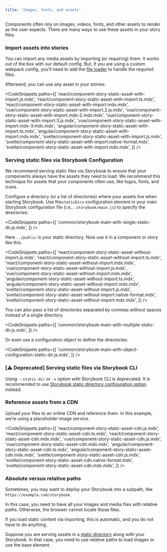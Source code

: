 ```yaml
---
title: 'Images, fonts, and assets'
---
```


Components often rely on images, videos, fonts, and other assets to render as the user expects. There are many ways to use these assets in your story files.

### Import assets into stories

You can import any media assets by importing (or requiring) them. It works out of the box with our default config. But, if you are using a custom webpack config, you’ll need to add the [file loader](https://v4.webpack.js.org/loaders/) to handle the required files.

Afterward, you can use any asset in your stories:

<!-- prettier-ignore-start -->

<CodeSnippets
  paths={[
    'react/component-story-static-asset-with-import.js.mdx',
    'react/component-story-static-asset-with-import.ts.mdx',
    'react/component-story-static-asset-with-import.mdx.mdx',
    'vue/component-story-static-asset-with-import.2.js.mdx',
    'vue/component-story-static-asset-with-import.mdx-2.mdx.mdx',
    'vue/component-story-static-asset-with-import.3.js.mdx',
    'vue/component-story-static-asset-with-import.mdx-3.mdx.mdx',
    'angular/component-story-static-asset-with-import.ts.mdx',
    'angular/component-story-static-asset-with-import.mdx.mdx',
    'svelte/component-story-static-asset-with-import.js.mdx',
    'svelte/component-story-static-asset-with-import.native-format.mdx',
    'svelte/component-story-static-asset-with-import.mdx.mdx',
  ]}
/>

<!-- prettier-ignore-end -->

### Serving static files via Storybook Configuration

We recommend serving static files via Storybook to ensure that your components always have the assets they need to load. We recommend this technique for assets that your components often use, like logos, fonts, and icons.

Configure a directory (or a list of directories) where your assets live when starting Storybook. Use the`staticDirs` configuration element in your main Storybook configuration file (i.e., `.storybook/main.js`) to specify the directories:

<!-- prettier-ignore-start -->

<CodeSnippets
  paths={[
    'common/storybook-main-with-single-static-dir.js.mdx',
  ]}
/>

<!-- prettier-ignore-end -->

Here `../public` is your static directory. Now use it in a component or story like this.

<!-- prettier-ignore-start -->

<CodeSnippets
  paths={[
    'react/component-story-static-asset-without-import.js.mdx',
    'react/component-story-static-asset-without-import.ts.mdx',
    'react/component-story-static-asset-without-import.mdx.mdx',
    'vue/component-story-static-asset-without-import.js.mdx',
    'vue/component-story-static-asset-without-import.mdx.mdx',
    'angular/component-story-static-asset-without-import.ts.mdx',
    'angular/component-story-static-asset-without-import.mdx.mdx',
    'svelte/component-story-static-asset-without-import.js.mdx',
    'svelte/component-story-static-asset-without-import.native-format.mdx',
    'svelte/component-story-static-asset-without-import.mdx.mdx',
  ]}
/>

<!-- prettier-ignore-end -->

You can also pass a list of directories separated by commas without spaces instead of a single directory.

<!-- prettier-ignore-start -->

<CodeSnippets
  paths={[
    'common/storybook-main-with-multiple-static-dir.js.mdx',
  ]}
/>

<!-- prettier-ignore-end -->

Or even use a configuration object to define the directories:

<!-- prettier-ignore-start -->

<CodeSnippets
  paths={[
    'common/storybook-main-with-object-configuration-static-dir.js.mdx',
  ]}
/>

<!-- prettier-ignore-end -->

### **[⚠️ Deprecated]** Serving static files via Storybook CLI

Using `--static-dir` or `-s` option with Storybook CLI is deprecated. It is recommended to use [Storybook static directory configuration option](#serving-static-files-via-storybook-configuration) instead.

### Reference assets from a CDN

Upload your files to an online CDN and reference them. In this example, we’re using a placeholder image service.

<!-- prettier-ignore-start -->

<CodeSnippets
  paths={[
    'react/component-story-static-asset-cdn.js.mdx',
    'react/component-story-static-asset-cdn.ts.mdx',
    'react/component-story-static-asset-cdn.mdx.mdx',
    'vue/component-story-static-asset-cdn.js.mdx',
    'vue/component-story-static-asset-cdn.mdx.mdx',
    'angular/component-story-static-asset-cdn.ts.mdx',
    'angular/component-story-static-asset-cdn.mdx.mdx',
    'svelte/component-story-static-asset-cdn.js.mdx',
    'svelte/component-story-static-asset-cdn.native-format.mdx',
    'svelte/component-story-static-asset-cdn.mdx.mdx',
  ]}
/>

<!-- prettier-ignore-end -->

### Absolute versus relative paths

Sometimes, you may want to deploy your Storybook into a subpath, like `https://example.com/storybook`.

In this case, you need to have all your images and media files with relative paths. Otherwise, the browser cannot locate those files.

If you load static content via importing, this is automatic, and you do not have to do anything.

Suppose you are serving assets in a [static directory](#serving-static-files-via-storybook) along with your Storybook. In that case, you need to use relative paths to load images or use the base element.
